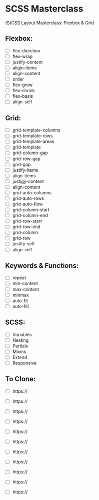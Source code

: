 # SCSS Masterclass

(S)CSS Layout Masterclass: Flexbox & Grid

## Flexbox:

- [ ] flex-direction
- [ ] flex-wrap
- [ ] justify-content
- [ ] aligin-items
- [ ] align-content
- [ ] order
- [ ] flex-grow
- [ ] flex-shrink
- [ ] flex-basis
- [ ] align-self

## Grid:

- [ ] grid-template-columns
- [ ] grid-template-rows
- [ ] grid-template-areas
- [ ] grid-template
- [ ] grid-column-gap
- [ ] grid-row-gap
- [ ] grid-gap
- [ ] justify-items
- [ ] align-items
- [ ] justigy-content
- [ ] align-content
- [ ] grid-auto-columns
- [ ] grid-auto-rows
- [ ] grid-auto-flow
- [ ] grid-column-start
- [ ] grid-column-end
- [ ] grid-row-start
- [ ] grid-row-end
- [ ] grid-column
- [ ] grid-row
- [ ] justify-self
- [ ] align-self

## Keywords & Functions:

- [ ] repeat
- [ ] min-content
- [ ] max-content
- [ ] minmax
- [ ] auto-fit
- [ ] auto-fill

## SCSS:
- [ ] Variables
- [ ] Nesting
- [ ] Partials
- [ ] Mixins
- [ ] Extend
- [ ] Responsive

## To Clone:

- [ ] https://
- [ ] https://
- [ ] https://
- [ ] https://
- [ ] https://
- [ ] https://
- [ ] https://
- [ ] https://
- [ ] https://
- [ ] https://
- [ ] https://







